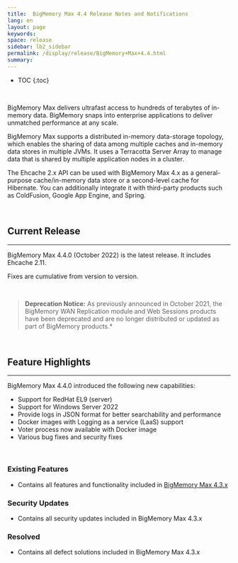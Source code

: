 ```yaml
---
title:  BigMemory Max 4.4 Release Notes and Notifications
lang: en
layout: page
keywords:
space: release
sidebar: lb2_sidebar
permalink: /display/release/BigMemory+Max+4.4.html
summary:
---
```


* TOC
{:toc}

<br>

BigMemory Max delivers ultrafast access to hundreds of terabytes of in-memory data. BigMemory snaps into enterprise applications to deliver unmatched performance at any scale.

BigMemory Max supports a distributed in-memory data-storage topology, which enables the sharing of data among multiple caches and in-memory data stores in multiple JVMs. It uses a Terracotta Server Array to manage data that is shared by multiple application nodes in a cluster.

The Ehcache 2.x API can be used with BigMemory Max 4.x as a general-purpose cache/in-memory data store or a second-level cache for Hibernate. You can additionally integrate it with third-party products such as ColdFusion, Google App Engine, and Spring.

<br>

## Current Release
------------------
BigMemory Max 4.4.0 (October 2022) is the latest release. It includes Ehcache 2.11.

Fixes are cumulative from version to version.

<br>

> **Deprecation Notice:**  As previously announced in October 2021, the BigMemory WAN Replication module and Web Sessions products have been deprecated and are no longer distributed or updated as part of BigMemory products.*

<br>

## Feature Highlights
-------------------

BigMemory Max 4.4.0 introduced the following new capabilities:

*  Support for RedHat EL9 (server)
*  Support for Windows Server 2022
*  Provide logs in JSON format for better searchability and performance
*  Docker images with Logging as a service (LaaS) support
*  Voter process now available with Docker image
*  Various bug fixes and security fixes

<br>

### Existing Features

* Contains all features and functionality included in [BigMemory Max 4.3.x](https://confluence.terracotta.org/display/release/BigMemory+Max+4.3)

### Security Updates

* Contains all security updates included in BigMemory Max 4.3.x

### Resolved

* Contains all defect solutions included in BigMemory Max 4.3.x




